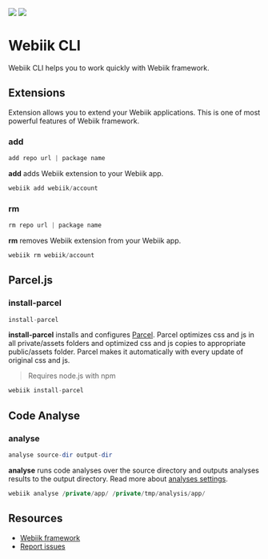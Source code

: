 <p align="left">
<img src="https://img.shields.io/packagist/l/webiik/webiik.svg"/>
<img src="https://img.shields.io/badge/dependencies-0-brightgreen.svg"/>
</p>

Webiik CLI
==========
Webiik CLI helps you to work quickly with Webiik framework.

Extensions
----------
Extension allows you to extend your Webiik applications. This is one of most powerful features of Webiik framework. 
### add
```php
add repo url | package name
```
**add** adds Webiik extension to your Webiik app.
```php
webiik add webiik/account
```

### rm
```php
rm repo url | package name
```
**rm** removes Webiik extension from your Webiik app.
```php
webiik rm webiik/account
```

Parcel.js
---------
### install-parcel
```php
install-parcel
```
**install-parcel** installs and configures [Parcel](https://parceljs.org). Parcel optimizes css and js in all private/assets folders and optimized css and js copies to appropriate public/assets folder. Parcel makes it automatically with every update of original css and js.
> Requires node.js with npm
```php
webiik install-parcel
```

Code Analyse
------------
### analyse
```php
analyse source-dir output-dir
```
**analyse** runs code analyses over the source directory and outputs analyses results to the output directory. Read more about [analyses settings](../Analyse/README.md).
```php
webiik analyse /private/app/ /private/tmp/analysis/app/
```


Resources
---------
* [Webiik framework][1]
* [Report issues][2]

[1]: https://github.com/webiik/webiik
[2]: https://github.com/webiik/webiik/issues